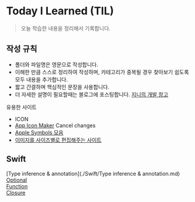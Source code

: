 # Today I Learned (TIL)

> 오늘 학습한 내용을 정리해서 기록합니다.

## 작성 규칙

- 폴더와 파일명은 영문으로 작성합니다.
- 이해한 만큼 스스로 정리하여 작성하며, 카테고리가 중복될 경우 찾아보기 쉽도록 모두 내용을 추가합니다.
- 짧고 간결하며 핵심적인 문장을 사용합니다.
- 더 자세한 설명이 필요할때는 블로그에 포스팅합니다. [지니의 개발 창고](https://coding-sojin2.tistory.com/)


유용한 사이트
-  ICON
  - [App Icon Maker](https://appiconmaker.co/)  Cancel changes
  - [Apple Symbols 모음](https://developer.apple.com/sf-symbols/)   
  - [이미지를 사이즈별로 편집해주는 사이트](https://appicon.co)



## Swift
[Type inference & annotation](./Swift/Type inference & annotation.md)   
[Optional](./Swift/Optional/Optional.md)   
[Function](./Swift/Function/Function.md)   
[Closure](./Swift/Closure/Closure.md)   
